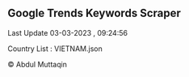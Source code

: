 

## Google Trends Keywords Scraper 
 
Last Update 03-03-2023 , 09:24:56

Country List :
VIETNAM.json



© Abdul Muttaqin 
